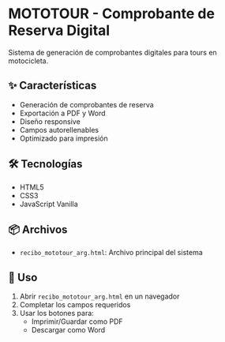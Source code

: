 # MOTOTOUR - Comprobante de Reserva Digital

Sistema de generación de comprobantes digitales para tours en motocicleta.

## ✨ Características
- Generación de comprobantes de reserva
- Exportación a PDF y Word
- Diseño responsive
- Campos autorellenables
- Optimizado para impresión

## 🛠️ Tecnologías
- HTML5
- CSS3
- JavaScript Vanilla

## 📦 Archivos
- `recibo_mototour_arg.html`: Archivo principal del sistema

## 🚀 Uso
1. Abrir `recibo_mototour_arg.html` en un navegador
2. Completar los campos requeridos
3. Usar los botones para:
   - Imprimir/Guardar como PDF
   - Descargar como Word